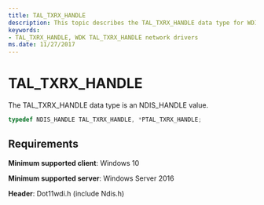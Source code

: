 ```yaml
---
title: TAL_TXRX_HANDLE
description: This topic describes the TAL_TXRX_HANDLE data type for WDI miniport drivers.
keywords:
- TAL_TXRX_HANDLE, WDK TAL_TXRX_HANDLE network drivers
ms.date: 11/27/2017
---
```


# TAL_TXRX_HANDLE

The TAL_TXRX_HANDLE data type is an NDIS_HANDLE value.

```c++
typedef NDIS_HANDLE TAL_TXRX_HANDLE, *PTAL_TXRX_HANDLE;
```

## Requirements

**Minimum supported client**: Windows 10

**Minimum supported server**: Windows Server 2016

**Header**: Dot11wdi.h (include Ndis.h)



